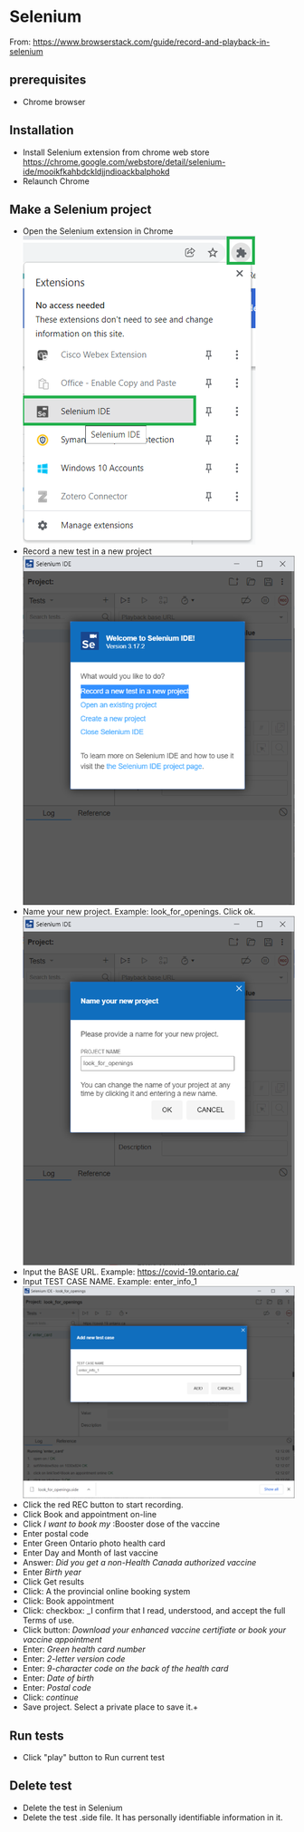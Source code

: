 # Selenium

From: https://www.browserstack.com/guide/record-and-playback-in-selenium

## prerequisites
+ Chrome browser

## Installation
+ Install Selenium extension from chrome web store
https://chrome.google.com/webstore/detail/selenium-ide/mooikfkahbdckldjjndioackbalphokd
+ Relaunch Chrome

## Make a Selenium project
+ Open the Selenium extension in Chrome
![](sel_1.png)
+ Record a new test in a new project
![](sel_2.png)
+ Name your new project. Example: look_for_openings. Click ok.
![](sel_3.png)
+ Input the BASE URL. Example: https://covid-19.ontario.ca/
+ Input TEST CASE NAME. Example: enter_info_1
![](sel_4.png)
+ Click the red REC button to start recording.
+ Click Book and appointment on-line
+ Click _I want to book my_ :Booster dose of the vaccine
+ Enter postal code
+ Enter Green Ontario photo health card
+ Enter Day and Month of last vaccine
+ Answer: _Did you get a non-Health Canada authorized vaccine_
+ Enter _Birth year_
+ Click Get results
+ Click: A the provincial online booking system
+ Click: Book appointment
+ Click: checkbox: _I confirm that I read, understood, and accept the full Terms of use.
+ Click button: _Download your enhanced vaccine certifiate or book your vaccine appointment_
+ Enter: _Green health card number_
+ Enter: _2-letter version code_
+ Enter: _9-character code on the back of the health card_
+ Enter: _Date of birth_
+ Enter: _Postal code_
+ Click: _continue_
+ Save project. Select a private place to save it.+ 

## Run tests
+ Click "play" button to Run current test

## Delete test
+ Delete the test in Selenium
+ Delete the test .side file. It has personally identifiable information in it.